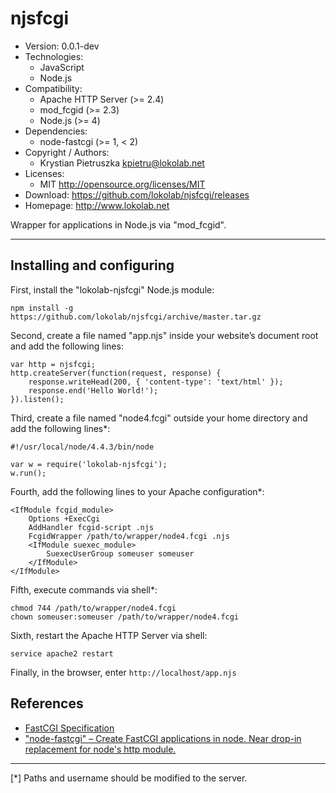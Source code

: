 njsfcgi
=======
<!--
**This is development (master) version.<br> For production version (relase) see
<https://github.com/lokolab/njsfcgi/tree/v0.0.1>**
-->
- Version: 0.0.1-dev
- Technologies:
  - JavaScript
  - Node.js
- Compatibility:
  - Apache HTTP Server (>= 2.4)
  - mod_fcgid (>= 2.3)
  - Node.js (>= 4)
- Dependencies:
  - node-fastcgi (>= 1, < 2)
- Copyright / Authors:
  - Krystian Pietruszka <kpietru@lokolab.net>
- Licenses:
  - MIT <http://opensource.org/licenses/MIT>
- Download: <https://github.com/lokolab/njsfcgi/releases>
- Homepage: <http://www.lokolab.net>

Wrapper for applications in Node.js via "mod_fcgid".
____________________________________________________

Installing and configuring
--------------------------

First, install the "lokolab-njsfcgi" Node.js module:

    npm install -g https://github.com/lokolab/njsfcgi/archive/master.tar.gz

Second, create a file named "app.njs" inside your
website’s document root and add the following lines:

    var http = njsfcgi;
    http.createServer(function(request, response) {
        response.writeHead(200, { 'content-type': 'text/html' });
        response.end('Hello World!');
    }).listen();

Third, create a file named "node4.fcgi" outside
your home directory and add the following lines*:

    #!/usr/local/node/4.4.3/bin/node

    var w = require('lokolab-njsfcgi');
    w.run();

Fourth, add the following lines to your Apache configuration*:

    <IfModule fcgid_module>
        Options +ExecCgi
        AddHandler fcgid-script .njs
        FcgidWrapper /path/to/wrapper/node4.fcgi .njs
        <IfModule suexec_module>
            SuexecUserGroup someuser someuser
        </IfModule>
    </IfModule>

Fifth, execute commands via shell*:

    chmod 744 /path/to/wrapper/node4.fcgi
    chown someuser:someuser /path/to/wrapper/node4.fcgi

Sixth, restart the Apache HTTP Server via shell:

    service apache2 restart

Finally, in the browser, enter `http://localhost/app.njs`

References
----------

- [FastCGI Specification][1]
- ["node-fastcgi" – Create FastCGI applications in node. Near drop-in replacement for node's http module.][2]

[1]: http://web.archive.org/web/20160306081510/http://fastcgi.com/drupal/node/6?q=node/22
[2]: http://www.npmjs.com/package/node-fastcgi

________________________________________________________
[*] Paths and username should be modified to the server.
